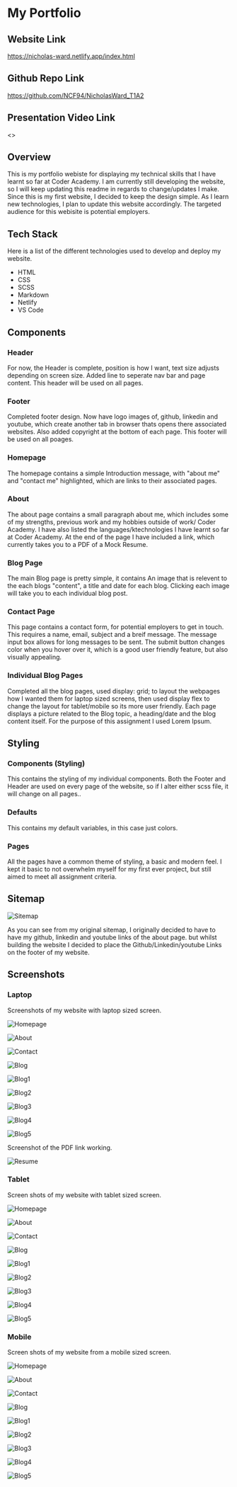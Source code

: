 # My Portfolio

## Website Link

<https://nicholas-ward.netlify.app/index.html>

## Github Repo Link

<https://github.com/NCF94/NicholasWard_T1A2>

## Presentation Video  Link

<>

## Overview

This is my portfolio webiste for displaying my technical skills that I have learnt so far at Coder Academy. I am currently still developing the website, so I will keep updating this readme in regards to change/updates I make. Since  this is my first website, I decided to keep the design simple. As I learn new technologies, I plan to update this website accordingly.
The targeted audience for this webisite is potential employers.

## Tech Stack

Here is a list of the different technologies used to develop and deploy my website.

 - HTML
 - CSS
 - SCSS
 - Markdown
 - Netlify
 - VS Code

## Components

### Header

For now, the Header is complete, position is how I want, text size adjusts depending on screen size. Added line to seperate nav bar and page content. This header will be used on all pages.

### Footer

Completed footer design. Now have logo images of, github, linkedin and youtube, which create another tab in browser thats opens there associated websites. Also added copyright at the bottom of each page. This footer will be used on all poages.

### Homepage

The homepage contains a simple Introduction message, with "about me" and "contact me" highlighted, which are links to their associated pages.

### About

The about page contains a small paragraph about me, which includes some of my strengths, previous work and my hobbies outside of work/ Coder Academy. I have also listed the languages/ktechnologies I have learnt so far at Coder Academy. At the end of the page I have included a link, which currently takes you to a PDF of a Mock Resume.

### Blog Page

The main Blog page is pretty simple, it contains An image that is relevent to the each blogs "content", a title and date for each blog. Clicking each image will take you to each individual blog post.

### Contact Page

This page contains a contact form, for potential employers to get in touch. This requires a name, email, subject and a breif message. The message input box allows for long messages to be sent. The submit button changes color when you hover over it, which is a good user friendly feature, but also visually appealing.

### Individual Blog Pages

Completed all the blog pages, used display: grid; to layout the webpages how I wanted them for laptop sized screens, then used display flex to change the layout for tablet/mobile so its more user friendly.
Each page displays a picture related to the Blog topic, a heading/date and the blog content itself. For the purpose of this assignment I used Lorem Ipsum.

## Styling

### Components (Styling)

This contains the styling of my individual components.
Both the Footer and Header are used on every page of the website, so if I alter either scss file, it will change on all pages..

### Defaults

This contains my default variables, in this case just colors.

### Pages

All the pages have a common theme of styling, a basic and modern feel. I kept it basic to not overwhelm myself for my first ever project, but still aimed to meet all assignment criteria.

## Sitemap

![Sitemap](./docs/Sitemap.jpg "sitemap")

As you can see from my original sitemap, I originally decided to have to have my github, linkedin and youtube links of the about page. but whilst building the website I decided to place the Github/Linkedin/youtube Links on the footer of my website.

## Screenshots

### Laptop

Screenshots of my website with laptop sized screen.

![Homepage](./docs/screenshots/laptop/Homepage.png "homepage")

![About](./docs/screenshots/laptop/About.png "About")

![Contact](./docs/screenshots/laptop/Contact%20Page.png "contact")

![Blog](./docs/screenshots/laptop/Blog%20Page.png "Blog")

![Blog1](./docs/screenshots/laptop/Blog1.png "blog1")

![Blog2](./docs/screenshots/laptop/Blog2.png "blog2")

![Blog3](./docs/screenshots/laptop/Blog3.png "blog3")

![Blog4](./docs/screenshots/laptop/Blog4.png "blog4")

![Blog5](./docs/screenshots/laptop/Blog5.png "blog5")

Screenshot of the PDF link working.

![Resume](./docs/screenshots/laptop/resume-pdf.png "resume")

### Tablet

Screen shots of my website with tablet sized screen.

![Homepage](./docs/screenshots/tablet/homepage%20-%20tablet.png "homepage")

![About](./docs/screenshots/tablet/about%20page%20-%20tablet.png "About")

![Contact](./docs/screenshots/tablet/contact%20page%20-%20tablet.png "contact")

![Blog](./docs/screenshots/tablet/blog%20page%20-%20tablet.png "Blog")

![Blog1](/docs/screenshots/tablet/blog%201%20-%20tablet.png "blog1")

![Blog2](./docs/screenshots/tablet/blog%202%20-%20tablet.png "blog2")

![Blog3](./docs/screenshots/tablet/blog%203%20-%20tablet.png "blog3")

![Blog4](./docs/screenshots/tablet/blog%20-%204%20tablet.png "blog4")

![Blog5](./docs/screenshots/tablet/blog%205%20-%20tablet.png "blog5")

### Mobile

Screen shots of my website from a mobile sized screen.

![Homepage](./docs/screenshots/mobile/homepage%20-%20mobile.png "homepage")

![About](./docs/screenshots/mobile/about%20page%20-%20mobile.png "About")

![Contact](./docs/screenshots/mobile/contact%20page%20-%20mobile.png "contact")

![Blog](./docs/screenshots/mobile/blog%20page%20-%20mobile.png "Blog")

![Blog1](./docs/screenshots/mobile/blog%201%20-%20mobile.png "blog1")

![Blog2](./docs/screenshots/mobile/blog%202%20-%20mobile.png "blog2")

![Blog3](./docs/screenshots/mobile/blog%203%20-%20mobile.png "blog3")

![Blog4](./docs/screenshots/mobile/blog%204%20-%20mobile.png "blog4")

![Blog5](./docs/screenshots/mobile/blog%205%20-%20mobile.png "blog5")
